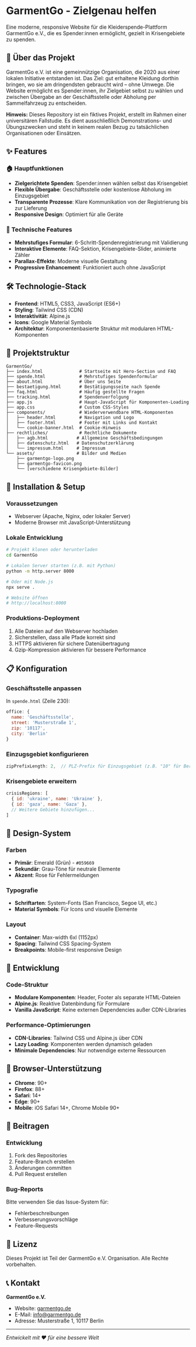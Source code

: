 # GarmentGo - Zielgenau helfen

Eine moderne, responsive Website für die Kleiderspende-Plattform GarmentGo e.V., die es Spender:innen ermöglicht, gezielt in Krisengebiete zu spenden.

## 🎯 Über das Projekt

GarmentGo e.V. ist eine gemeinnützige Organisation, die 2020 aus einer lokalen Initiative entstanden ist. Das Ziel: gut erhaltene Kleidung dorthin bringen, wo sie am dringendsten gebraucht wird – ohne Umwege. Die Website ermöglicht es Spender:innen, ihr Zielgebiet selbst zu wählen und zwischen Übergabe an der Geschäftsstelle oder Abholung per Sammelfahrzeug zu entscheiden.

**Hinweis:** Dieses Repository ist ein fiktives Projekt, erstellt im Rahmen einer universitären Fallstudie. Es dient ausschließlich Demonstrations- und Übungszwecken und steht in keinem realen Bezug zu tatsächlichen Organisationen oder Einsätzen.

## ✨ Features

### 🏠 **Hauptfunktionen**
- **Zielgerichtete Spenden**: Spender:innen wählen selbst das Krisengebiet
- **Flexible Übergabe**: Geschäftsstelle oder kostenlose Abholung im Einzugsgebiet
- **Transparente Prozesse**: Klare Kommunikation von der Registrierung bis zur Lieferung
- **Responsive Design**: Optimiert für alle Geräte

### 📱 **Technische Features**
- **Mehrstufiges Formular**: 6-Schritt-Spendenregistrierung mit Validierung
- **Interaktive Elemente**: FAQ-Sektion, Krisengebiete-Slider, animierte Zähler
- **Parallax-Effekte**: Moderne visuelle Gestaltung
- **Progressive Enhancement**: Funktioniert auch ohne JavaScript

## 🛠️ Technologie-Stack

- **Frontend**: HTML5, CSS3, JavaScript (ES6+)
- **Styling**: Tailwind CSS (CDN)
- **Interaktivität**: Alpine.js
- **Icons**: Google Material Symbols
- **Architektur**: Komponentenbasierte Struktur mit modularen HTML-Komponenten

## 📁 Projektstruktur

```
GarmentGo/
├── index.html              # Startseite mit Hero-Section und FAQ
├── spende.html             # Mehrstufiges Spendenformular
├── about.html              # Über uns Seite
├── bestaetigung.html       # Bestätigungsseite nach Spende
├── faq.html                # Häufig gestellte Fragen
├── tracking.html           # Spendenverfolgung
├── app.js                  # Haupt-JavaScript für Komponenten-Loading
├── app.css                 # Custom CSS-Styles
├── components/             # Wiederverwendbare HTML-Komponenten
│   ├── header.html         # Navigation und Logo
│   ├── footer.html         # Footer mit Links und Kontakt
│   └── cookie-banner.html  # Cookie-Hinweis
├── rechtliches/            # Rechtliche Dokumente
│   ├── agb.html           # Allgemeine Geschäftsbedingungen
│   ├── datenschutz.html   # Datenschutzerklärung
│   └── impressum.html     # Impressum
└── assets/                # Bilder und Medien
    ├── garmentgo-logo.png
    ├── garmentgo-favicon.png
    └── [verschiedene Krisengebiete-Bilder]
```

## 🚀 Installation & Setup

### Voraussetzungen
- Webserver (Apache, Nginx, oder lokaler Server)
- Moderne Browser mit JavaScript-Unterstützung

### Lokale Entwicklung
```bash
# Projekt klonen oder herunterladen
cd GarmentGo

# Lokalen Server starten (z.B. mit Python)
python -m http.server 8000

# Oder mit Node.js
npx serve .

# Website öffnen
# http://localhost:8000
```

### Produktions-Deployment
1. Alle Dateien auf den Webserver hochladen
2. Sicherstellen, dass alle Pfade korrekt sind
3. HTTPS aktivieren für sichere Datenübertragung
4. Gzip-Kompression aktivieren für bessere Performance

## 📋 Konfiguration

### Geschäftsstelle anpassen
In `spende.html` (Zeile 230):
```javascript
office: { 
  name: 'Geschäftsstelle', 
  street: 'Musterstraße 1', 
  zip: '10117', 
  city: 'Berlin' 
}
```

### Einzugsgebiet konfigurieren
```javascript
zipPrefixLength: 2,  // PLZ-Prefix für Einzugsgebiet (z.B. "10" für Berlin)
```

### Krisengebiete erweitern
```javascript
crisisRegions: [
  { id: 'ukraine', name: 'Ukraine' },
  { id: 'gaza', name: 'Gaza' },
  // Weitere Gebiete hinzufügen...
]
```

## 🎨 Design-System

### Farben
- **Primär**: Emerald (Grün) - `#059669`
- **Sekundär**: Grau-Töne für neutrale Elemente
- **Akzent**: Rose für Fehlermeldungen

### Typografie
- **Schriftarten**: System-Fonts (San Francisco, Segoe UI, etc.)
- **Material Symbols**: Für Icons und visuelle Elemente

### Layout
- **Container**: Max-width 6xl (1152px)
- **Spacing**: Tailwind CSS Spacing-System
- **Breakpoints**: Mobile-first responsive Design

## 🔧 Entwicklung

### Code-Struktur
- **Modulare Komponenten**: Header, Footer als separate HTML-Dateien
- **Alpine.js**: Reaktive Datenbindung für Formulare
- **Vanilla JavaScript**: Keine externen Dependencies außer CDN-Libraries

### Performance-Optimierungen
- **CDN-Libraries**: Tailwind CSS und Alpine.js über CDN
- **Lazy Loading**: Komponenten werden dynamisch geladen
- **Minimale Dependencies**: Nur notwendige externe Ressourcen

## 📱 Browser-Unterstützung

- **Chrome**: 90+
- **Firefox**: 88+
- **Safari**: 14+
- **Edge**: 90+
- **Mobile**: iOS Safari 14+, Chrome Mobile 90+

## 🤝 Beitragen

### Entwicklung
1. Fork des Repositories
2. Feature-Branch erstellen
3. Änderungen committen
4. Pull Request erstellen

### Bug-Reports
Bitte verwenden Sie das Issue-System für:
- Fehlerbeschreibungen
- Verbesserungsvorschläge
- Feature-Requests

## 📄 Lizenz

Dieses Projekt ist Teil der GarmentGo e.V. Organisation. Alle Rechte vorbehalten.

## 📞 Kontakt

**GarmentGo e.V.**
- Website: [garmentgo.de](https://garmentgo.de)
- E-Mail: info@garmentgo.de
- Adresse: Musterstraße 1, 10117 Berlin

---

*Entwickelt mit ❤️ für eine bessere Welt*
